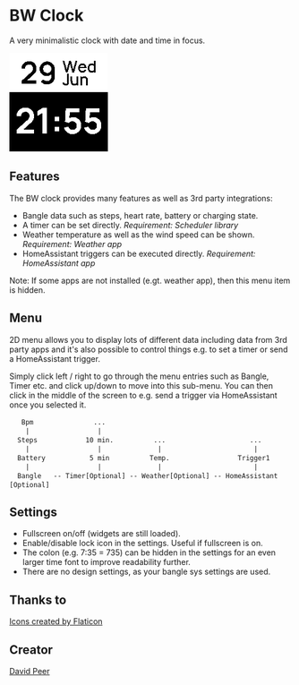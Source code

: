 # BW Clock
A very minimalistic clock with date and time in focus.

![](screenshot.png)

## Features
The BW clock provides many features as well as 3rd party integrations:
- Bangle data such as steps, heart rate, battery or charging state.
- A timer can be set directly. *Requirement: Scheduler library*
- Weather temperature as well as the wind speed can be shown. *Requirement: Weather app*
- HomeAssistant triggers can be executed directly. *Requirement: HomeAssistant app*

Note: If some apps are not installed (e.gt. weather app), then this menu item is hidden.

## Menu
2D menu allows you to display lots of different data including data from 3rd party apps and it's also possible to control things e.g. to set a timer or send a HomeAssistant trigger.

Simply click left / right to go through the menu entries such as Bangle, Timer etc.
and click up/down to move into this sub-menu. You can then click in the middle of the screen
to e.g. send a trigger via HomeAssistant once you selected it.

```
   Bpm               ...
    |                 |
  Steps            10 min.          ...                     ...
    |                 |              |                       |
  Battery           5 min          Temp.                 Trigger1
    |                 |              |                       |
  Bangle   -- Timer[Optional] -- Weather[Optional] -- HomeAssistant [Optional]
```

## Settings
- Fullscreen on/off (widgets are still loaded).
- Enable/disable lock icon in the settings. Useful if fullscreen is on.
- The colon (e.g. 7:35 = 735) can be hidden in the settings for an even larger time font to improve readability further.
- There are no design settings, as your bangle sys settings are used.


## Thanks to
<a href="https://www.flaticon.com/free-icons/" title="Icons">Icons created by Flaticon</a>


## Creator
[David Peer](https://github.com/peerdavid)
